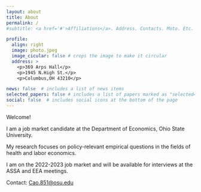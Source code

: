 ```yaml
---
layout: about
title: About
permalink: /
#subtitle: <a href='#'>Affiliations</a>. Address. Contacts. Moto. Etc.

profile:
  align: right
  image: photo.jpeg
  image_cicular: false # crops the image to make it circular
  address: >
    <p>369 Arps Hall</p>
    <p>1945 N.High St.</p>
    <p>Columbus,OH 43210</p>

news: false  # includes a list of news items
selected_papers: false # includes a list of papers marked as "selected={true}"
social: false  # includes social icons at the bottom of the page
---
```

Welcome!

I am a job market candidate at the Department of Economics, Ohio State University.

My research focuses on policy-relevant empirical questions in the fields of health and labor economics. 

I am on the 2022-2023 job market and will be available for interviews at the ASSA and EEA meetings.

Contact: Cao.851@osu.edu
